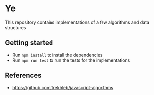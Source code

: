 # Ye

This repository contains implementations of a few algorithms and data structures

## Getting started

- Run `npm install` to install the dependencies
- Run `npm run test` to run the tests for the implementations

## References

- https://github.com/trekhleb/javascript-algorithms
